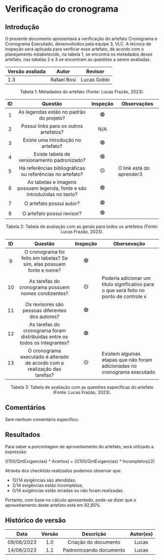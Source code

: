 # Verificação do cronograma

## Introdução

O presente documento apresentará a verificação do artefato Cronograma e Cronograma Executado, desenvolvidos pela equipe 3, VLC. A técnica de inspeção será aplicada para verificar esse artefato, de acordo com o planejamento estabelecido, na tabela 1, se encontra os metadados desse artefato, nas tabelas 2 e 3 se encontram as questões a serem avaliadas.

<center>

| Versão avaliada | Autor       | Revisor     |
| ---------------- | ----------- | ----------- |
| 1.3              | Rafael Bosi | Lucas Gobbi |

</center>

<div style="text-align: center">
<p> Tabela 1: Metadados do artefato (Fonte: Lucas Frazão, 2023). </p>
</div>

| ID |                                 Questão                                 | Inspeção | Observações             |
| :-: | :-----------------------------------------------------------------------: | :--------: | ------------------------- |
| 1 |                 As legendas estão no padrão do projeto?                 |     🟢     |                           |
| 2 |                  Possui links para os outros artefatos?                  |    N/A    |                           |
| 3 |                   Existe uma introdução no artefato?                   |     🟢     |                           |
| 4 |                Existe tabela de versionamento padronizado?                |     🟢     |                           |
| 5 |      Há referências bibliográficas ou referências no artefato?      |     🟡     | O link está do aprender3 |
| 6 | As tabelas e imagens possuem legenda, fonte e são introduzidas no texto? |     🟢     |                           |
| 7 |                         O artefato possui autor?                         |     🟢     |                           |
| 8 |                        O artefato possui revisor?                        |     🟢     |                           |

<div style="text-align: center">
<p> Tabela 2: Tabela de avaliação com as gerais para todos os artefatos (Fonte: Lucas Frazão, 2023). </p>
</div>

| ID |                                   Questão                                   | Inspeção | Obersevação                                                                           |
| :-: | :--------------------------------------------------------------------------: | :--------: | --------------------------------------------------------------------------------------- |
| 9 |    O cronograma foi feito em tabelas? Se sim, elas possuem fonte e nome?    |     🟢     |                                                                                         |
| 10 |             As tarefas do cronograma possuem nomes condizentes?             |     🟡     | Poderia adicionar um titulo significativo para o que será feito no ponto de controle x |
| 11 |              Os revisores são pessoas diferentes dos autores?              |     🟢     |                                                                                         |
| 12 |  As tarefas do cronograma foram distribuidas entre os todos os integrantes?  |     🟢     |                                                                                         |
| 13 | O cronograma executado é alterado de acordo com a realização das tarefas? |     🟡     | Existem algumas etapas que não foram adicionadas no cronograma executado               |

<div style="text-align: center">
<p> Tabela 3: Tabela de avaliação com as questões específicas do artefato (Fonte: Lucas Frazão, 2023). </p>
</div>

## Comentários

Sem nenhum comentário específico.

## Resultados

Para saber a porcentagem de aproveitamento do artefato, será utilizado a expressão:

((100/QntExigencias) * Acertos) + (((100/QntExigencias) * Incompletos)/2)

Através dos checklists realizados podemos observar que:

- 12/14 exigências são atendidas;
- 2/14 exigências estão incompletas;
- 0/14 exigências estão erradas ou não foram realizadas.

Portanto, com base no cálculo apresentado, pode-se dizer que o aproveitamento deste artefato está em 92,85%.

## Histórico de versão

|    Data    | Versão |       Descrição       | Autor(es) |
| :--------: | :-----: | :---------------------: | :-------: |
| 08/06/2023 |   1.0   | Criação do documento |   Lucas   |
| 14/06/2023 |   1.1   | Padroninzando documento |   Lucas   |
